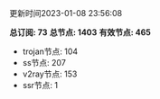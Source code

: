更新时间2023-01-08 23:56:08

**总订阅: 73**
**总节点: 1403**
**有效节点: 465**
- trojan节点: 104
- ss节点: 207
- v2ray节点: 153
- ssr节点: 1

